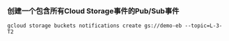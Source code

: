 ### 创建一个包含所有Cloud Storage事件的Pub/Sub事件
``` shell
gcloud storage buckets notifications create gs://demo-eb --topic=L-3-T2
```